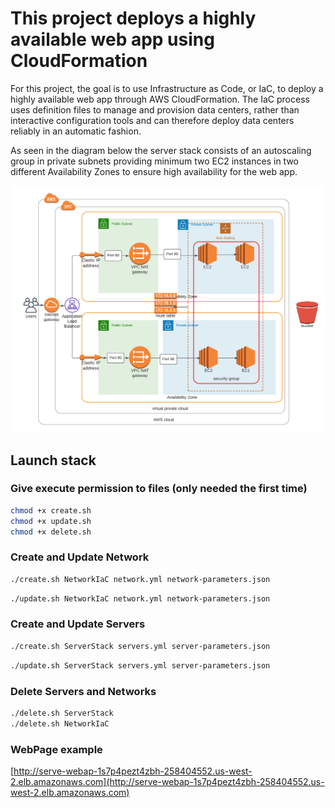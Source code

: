 # This project deploys a highly available web app using CloudFormation

For this project, the goal is to use Infrastructure as Code, or IaC, to deploy a highly available web app through AWS CloudFormation. The IaC process uses definition files to manage and provision data centers, rather than interactive configuration tools and can therefore deploy data centers reliably in an automatic fashion.

As seen in the diagram below the server stack consists of an autoscaling group in private subnets providing minimum two EC2 instances in two different Availability Zones to ensure high availability for the web app.

![diagram](Diagram.png)

## Launch stack

### Give execute permission to files (only needed the first time)

```bash
chmod +x create.sh  
chmod +x update.sh
chmod +x delete.sh
```

### Create and Update Network

```bash
./create.sh NetworkIaC network.yml network-parameters.json
```

```bash
./update.sh NetworkIaC network.yml network-parameters.json
```

### Create and Update Servers

```bash
./create.sh ServerStack servers.yml server-parameters.json
```

```bash
./update.sh ServerStack servers.yml server-parameters.json
```

### Delete Servers and Networks

```bash
./delete.sh ServerStack
./delete.sh NetworkIaC
```

### WebPage example

[http://serve-webap-1s7p4pezt4zbh-258404552.us-west-2.elb.amazonaws.com](http://serve-webap-1s7p4pezt4zbh-258404552.us-west-2.elb.amazonaws.com)
